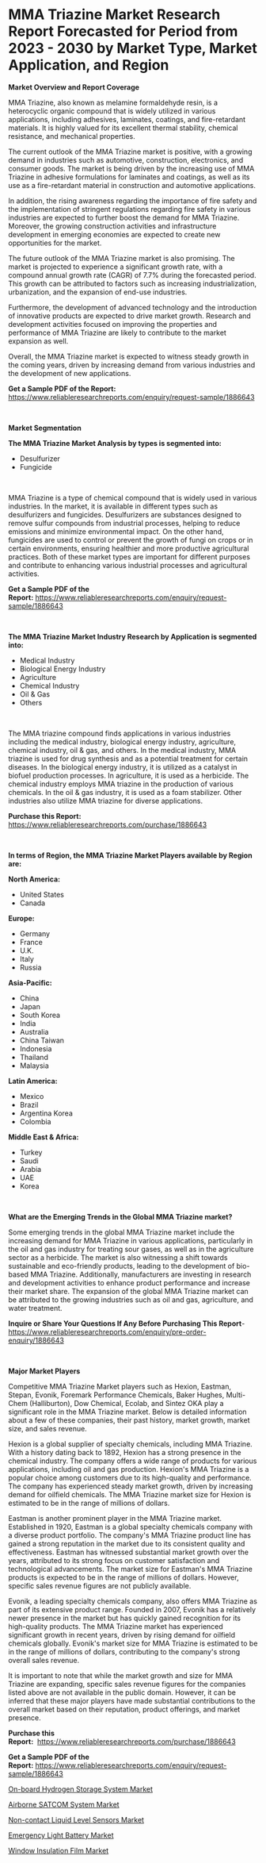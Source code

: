 <p><h1>MMA Triazine Market Research Report Forecasted for Period from 2023 -  2030 by Market Type, Market Application, and Region</h1></p><p><strong>Market Overview and Report Coverage</strong></p>
<p><p>MMA Triazine, also known as melamine formaldehyde resin, is a heterocyclic organic compound that is widely utilized in various applications, including adhesives, laminates, coatings, and fire-retardant materials. It is highly valued for its excellent thermal stability, chemical resistance, and mechanical properties.</p><p>The current outlook of the MMA Triazine market is positive, with a growing demand in industries such as automotive, construction, electronics, and consumer goods. The market is being driven by the increasing use of MMA Triazine in adhesive formulations for laminates and coatings, as well as its use as a fire-retardant material in construction and automotive applications.</p><p>In addition, the rising awareness regarding the importance of fire safety and the implementation of stringent regulations regarding fire safety in various industries are expected to further boost the demand for MMA Triazine. Moreover, the growing construction activities and infrastructure development in emerging economies are expected to create new opportunities for the market.</p><p>The future outlook of the MMA Triazine market is also promising. The market is projected to experience a significant growth rate, with a compound annual growth rate (CAGR) of 7.7% during the forecasted period. This growth can be attributed to factors such as increasing industrialization, urbanization, and the expansion of end-use industries.</p><p>Furthermore, the development of advanced technology and the introduction of innovative products are expected to drive market growth. Research and development activities focused on improving the properties and performance of MMA Triazine are likely to contribute to the market expansion as well.</p><p>Overall, the MMA Triazine market is expected to witness steady growth in the coming years, driven by increasing demand from various industries and the development of new applications.</p></p>
<p><strong>Get a Sample PDF of the Report:</strong> <a href="https://www.reliableresearchreports.com/enquiry/request-sample/1886643">https://www.reliableresearchreports.com/enquiry/request-sample/1886643</a></p>
<p>&nbsp;</p>
<p><strong>Market Segmentation</strong></p>
<p><strong>The MMA Triazine Market Analysis by types is segmented into:</strong></p>
<p><ul><li>Desulfurizer</li><li>Fungicide</li></ul></p>
<p>&nbsp;</p>
<p><p>MMA Triazine is a type of chemical compound that is widely used in various industries. In the market, it is available in different types such as desulfurizers and fungicides. Desulfurizers are substances designed to remove sulfur compounds from industrial processes, helping to reduce emissions and minimize environmental impact. On the other hand, fungicides are used to control or prevent the growth of fungi on crops or in certain environments, ensuring healthier and more productive agricultural practices. Both of these market types are important for different purposes and contribute to enhancing various industrial processes and agricultural activities.</p></p>
<p><strong>Get a Sample PDF of the Report:</strong>&nbsp;<a href="https://www.reliableresearchreports.com/enquiry/request-sample/1886643">https://www.reliableresearchreports.com/enquiry/request-sample/1886643</a></p>
<p>&nbsp;</p>
<p><strong>The MMA Triazine Market Industry Research by Application is segmented into:</strong></p>
<p><ul><li>Medical Industry</li><li>Biological Energy Industry</li><li>Agriculture</li><li>Chemical Industry</li><li>Oil & Gas</li><li>Others</li></ul></p>
<p>&nbsp;</p>
<p><p>The MMA triazine compound finds applications in various industries including the medical industry, biological energy industry, agriculture, chemical industry, oil & gas, and others. In the medical industry, MMA triazine is used for drug synthesis and as a potential treatment for certain diseases. In the biological energy industry, it is utilized as a catalyst in biofuel production processes. In agriculture, it is used as a herbicide. The chemical industry employs MMA triazine in the production of various chemicals. In the oil & gas industry, it is used as a foam stabilizer. Other industries also utilize MMA triazine for diverse applications.</p></p>
<p><strong>Purchase this Report:</strong>&nbsp; <a href="https://www.reliableresearchreports.com/purchase/1886643">https://www.reliableresearchreports.com/purchase/1886643</a></p>
<p>&nbsp;</p>
<p><strong>In terms of Region, the MMA Triazine Market Players available by Region are:</strong></p>
<p>
    <p> <strong> North America: </strong>
        <ul>
            <li>United States</li>
            <li>Canada</li>
        </ul>
        </p> 
    <p> <strong> Europe: </strong>
        <ul>
            <li>Germany</li>
            <li>France</li>
            <li>U.K.</li>
            <li>Italy</li>
            <li>Russia</li>
        </ul>
        </p> 
    <p> <strong> Asia-Pacific: </strong>
        <ul>
            <li>China</li>
            <li>Japan</li>
            <li>South Korea</li>
            <li>India</li>
            <li>Australia</li>
            <li>China Taiwan</li>
            <li>Indonesia</li>
            <li>Thailand</li>
            <li>Malaysia</li>
        </ul>
        </p> 
    <p> <strong> Latin America: </strong>
        <ul>
            <li>Mexico</li>
            <li>Brazil</li>
            <li>Argentina Korea</li>
            <li>Colombia</li>
        </ul>
        </p> 
    <p> <strong> Middle East & Africa: </strong>
        <ul>
            <li>Turkey</li>
            <li>Saudi</li>
            <li>Arabia</li>
            <li>UAE</li>
            <li>Korea</li>
        </ul>
    </p>
    </p>
<p>&nbsp;</p>
<p><strong>What are the Emerging Trends in the Global MMA Triazine market?</strong></p>
<p><p>Some emerging trends in the global MMA Triazine market include the increasing demand for MMA Triazine in various applications, particularly in the oil and gas industry for treating sour gases, as well as in the agriculture sector as a herbicide. The market is also witnessing a shift towards sustainable and eco-friendly products, leading to the development of bio-based MMA Triazine. Additionally, manufacturers are investing in research and development activities to enhance product performance and increase their market share. The expansion of the global MMA Triazine market can be attributed to the growing industries such as oil and gas, agriculture, and water treatment.</p></p>
<p><strong>Inquire or Share Your Questions If Any Before Purchasing This Report</strong>- <a href="https://www.reliableresearchreports.com/enquiry/pre-order-enquiry/1886643">https://www.reliableresearchreports.com/enquiry/pre-order-enquiry/1886643</a></p>
<p>&nbsp;</p>
<p><strong>Major Market Players</strong></p>
<p><p>Competitive MMA Triazine Market players such as Hexion, Eastman, Stepan, Evonik, Foremark Performance Chemicals, Baker Hughes, Multi-Chem (Halliburton), Dow Chemical, Ecolab, and Sintez OKA play a significant role in the MMA Triazine market. Below is detailed information about a few of these companies, their past history, market growth, market size, and sales revenue.</p><p>Hexion is a global supplier of specialty chemicals, including MMA Triazine. With a history dating back to 1892, Hexion has a strong presence in the chemical industry. The company offers a wide range of products for various applications, including oil and gas production. Hexion's MMA Triazine is a popular choice among customers due to its high-quality and performance. The company has experienced steady market growth, driven by increasing demand for oilfield chemicals. The MMA Triazine market size for Hexion is estimated to be in the range of millions of dollars.</p><p>Eastman is another prominent player in the MMA Triazine market. Established in 1920, Eastman is a global specialty chemicals company with a diverse product portfolio. The company's MMA Triazine product line has gained a strong reputation in the market due to its consistent quality and effectiveness. Eastman has witnessed substantial market growth over the years, attributed to its strong focus on customer satisfaction and technological advancements. The market size for Eastman's MMA Triazine products is expected to be in the range of millions of dollars. However, specific sales revenue figures are not publicly available.</p><p>Evonik, a leading specialty chemicals company, also offers MMA Triazine as part of its extensive product range. Founded in 2007, Evonik has a relatively newer presence in the market but has quickly gained recognition for its high-quality products. The MMA Triazine market has experienced significant growth in recent years, driven by rising demand for oilfield chemicals globally. Evonik's market size for MMA Triazine is estimated to be in the range of millions of dollars, contributing to the company's strong overall sales revenue.</p><p>It is important to note that while the market growth and size for MMA Triazine are expanding, specific sales revenue figures for the companies listed above are not available in the public domain. However, it can be inferred that these major players have made substantial contributions to the overall market based on their reputation, product offerings, and market presence.</p></p>
<p><strong>Purchase this Report:</strong>&nbsp;&nbsp;<a href="https://www.reliableresearchreports.com/purchase/1886643">https://www.reliableresearchreports.com/purchase/1886643</a></p>
<p></p>
<p><strong>Get a Sample PDF of the Report:</strong>&nbsp;<a href="https://www.reliableresearchreports.com/enquiry/request-sample/1886643">https://www.reliableresearchreports.com/enquiry/request-sample/1886643</a></p>
<p><p><a href="https://medium.com/@melt.scale.beast/on-board-hydrogen-storage-system-market-analysis-its-cagr-market-segmentation-and-global-industry-c120eb82de0b">On-board Hydrogen Storage System Market</a></p><p><a href="https://medium.com/@orphabrakus2023/airborne-satcom-system-market-analysis-and-sze-forecasted-for-period-from-2023-to-2030-97c2c83503e6">Airborne SATCOM System Market</a></p><p><a href="https://medium.com/@cleogerhold/analyzing-non-contact-liquid-level-sensors-market-global-industry-perspective-and-forecast-2023-4cd611a7ba96">Non-contact Liquid Level Sensors Market</a></p><p><a href="https://github.com/kuntayevaz/Market-Research-Report-List-1/blob/main/emergency-light-battery-market.md">Emergency Light Battery Market</a></p><p><a href="https://github.com/Krish2023na/Market-Research-Report-List-1/blob/main/window-insulation-film-market.md">Window Insulation Film Market</a></p></p>